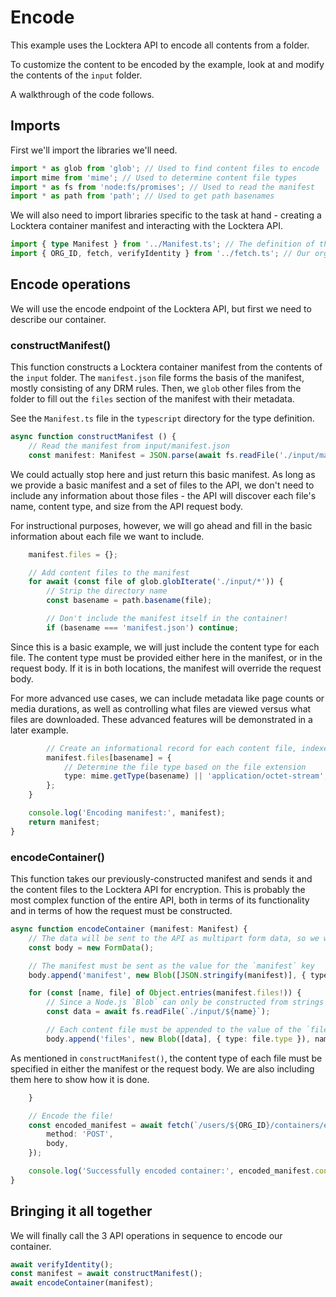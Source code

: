 # Encode

This example uses the Locktera API to encode all contents from a folder.

To customize the content to be encoded by the example, look at and modify the contents of the `input` folder.

A walkthrough of the code follows.

## Imports

First we'll import the libraries we'll need.

```typescript
import * as glob from 'glob'; // Used to find content files to encode
import mime from 'mime'; // Used to determine content file types
import * as fs from 'node:fs/promises'; // Used to read the manifest
import * as path from 'path'; // Used to get path basenames
```

We will also need to import libraries specific to the task at hand - creating a Locktera container manifest and interacting with the Locktera API.

```typescript
import { type Manifest } from '../Manifest.ts'; // The definition of the Locktera container manifest
import { ORG_ID, fetch, verifyIdentity } from '../fetch.ts'; // Our org ID, authenticated fetch function, and sanity check function
```

## Encode operations

We will use the encode endpoint of the Locktera API, but first we need to describe our container.

### constructManifest()

This function constructs a Locktera container manifest from the contents of the `input` folder. The `manifest.json` file forms the basis of the manifest, mostly consisting of any DRM rules. Then, we `glob` other files from the folder to fill out the `files` section of the manifest with their metadata.

See the `Manifest.ts` file in the `typescript` directory for the type definition.

```typescript
async function constructManifest () {
	// Read the manifest from input/manifest.json
	const manifest: Manifest = JSON.parse(await fs.readFile('./input/manifest.json', 'utf-8'));
```

We could actually stop here and just return this basic manifest. As long as we provide a basic manifest and a set of files to the API, we don't need to include any information about those files - the API will discover each file's name, content type, and size from the API request body.

For instructional purposes, however, we will go ahead and fill in the basic information about each file we want to include.

```typescript
	manifest.files = {};

	// Add content files to the manifest
	for await (const file of glob.globIterate('./input/*')) {
		// Strip the directory name
		const basename = path.basename(file);

		// Don't include the manifest itself in the container!
		if (basename === 'manifest.json') continue;
```

Since this is a basic example, we will just include the content type for each file. The content type must be provided either here in the manifest, or in the request body. If it is in both locations, the manifest will override the request body.

For more advanced use cases, we can include metadata like page counts or media durations, as well as controlling what files are viewed versus what files are downloaded. These advanced features will be demonstrated in a later example.

```typescript
		// Create an informational record for each content file, indexed by name
		manifest.files[basename] = {
			// Determine the file type based on the file extension
			type: mime.getType(basename) || 'application/octet-stream',
		};
	}

	console.log('Encoding manifest:', manifest);
	return manifest;
}
```

### encodeContainer()

This function takes our previously-constructed manifest and sends it and the content files to the Locktera API for encryption. This is probably the most complex function of the entire API, both in terms of its functionality and in terms of how the request must be constructed.

```typescript
async function encodeContainer (manifest: Manifest) {
	// The data will be sent to the API as multipart form data, so we will use the FormData class to build the body
	const body = new FormData();

	// The manifest must be sent as the value for the `manifest` key
	body.append('manifest', new Blob([JSON.stringify(manifest)], { type: 'application/json' }));

	for (const [name, file] of Object.entries(manifest.files!)) {
		// Since a Node.js `Blob` can only be constructed from strings or binary buffers, we must read the entire content file into a binary buffer
		const data = await fs.readFile(`./input/${name}`);

		// Each content file must be appended to the value of the `files` key
		body.append('files', new Blob([data], { type: file.type }), name);
```

As mentioned in `constructManifest()`, the content type of each file must be specified in either the manifest or the request body. We are also including them here to show how it is done.

```typescript
	}

	// Encode the file!
	const encoded_manifest = await fetch(`/users/${ORG_ID}/containers/encode`, {
		method: 'POST',
		body,
	});

	console.log('Successfully encoded container:', encoded_manifest.container.uuid);
}
```

## Bringing it all together

We will finally call the 3 API operations in sequence to encode our container.

```typescript
await verifyIdentity();
const manifest = await constructManifest();
await encodeContainer(manifest);
```
